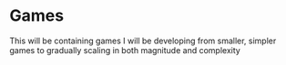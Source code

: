 # Games
This will be containing games I will be developing from smaller, simpler games to gradually scaling in both magnitude and complexity
